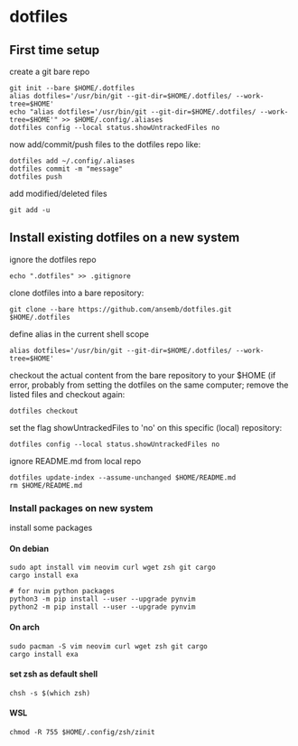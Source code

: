 # dotfiles

## First time setup
create a git bare repo
```
git init --bare $HOME/.dotfiles
alias dotfiles='/usr/bin/git --git-dir=$HOME/.dotfiles/ --work-tree=$HOME'
echo "alias dotfiles='/usr/bin/git --git-dir=$HOME/.dotfiles/ --work-tree=$HOME'" >> $HOME/.config/.aliases
dotfiles config --local status.showUntrackedFiles no
```
now add/commit/push files to the dotfiles repo like:
```
dotfiles add ~/.config/.aliases
dotfiles commit -m "message"
dotfiles push
```
add modified/deleted files
```
git add -u
```

## Install existing dotfiles on a new system
ignore the dotfiles repo
```
echo ".dotfiles" >> .gitignore
```
clone dotfiles into a bare repository:
```
git clone --bare https://github.com/ansemb/dotfiles.git $HOME/.dotfiles
```
define alias in the current shell scope
```
alias dotfiles='/usr/bin/git --git-dir=$HOME/.dotfiles/ --work-tree=$HOME'
```
checkout the actual content from the bare repository to your $HOME (if error, probably from setting the dotfiles on the same computer; remove the listed files and checkout again:
```
dotfiles checkout
```
set the flag showUntrackedFiles to 'no' on this specific (local) repository:
```
dotfiles config --local status.showUntrackedFiles no
```

ignore README.md from local repo
```
dotfiles update-index --assume-unchanged $HOME/README.md
rm $HOME/README.md
```

### Install packages on new system
install some packages

#### On debian
```
sudo apt install vim neovim curl wget zsh git cargo
cargo install exa

# for nvim python packages
python3 -m pip install --user --upgrade pynvim
python2 -m pip install --user --upgrade pynvim
```

#### On arch
```
sudo pacman -S vim neovim curl wget zsh git cargo
cargo install exa
```

#### set zsh as default shell
```
chsh -s $(which zsh)
```

#### WSL
```
chmod -R 755 $HOME/.config/zsh/zinit
```
